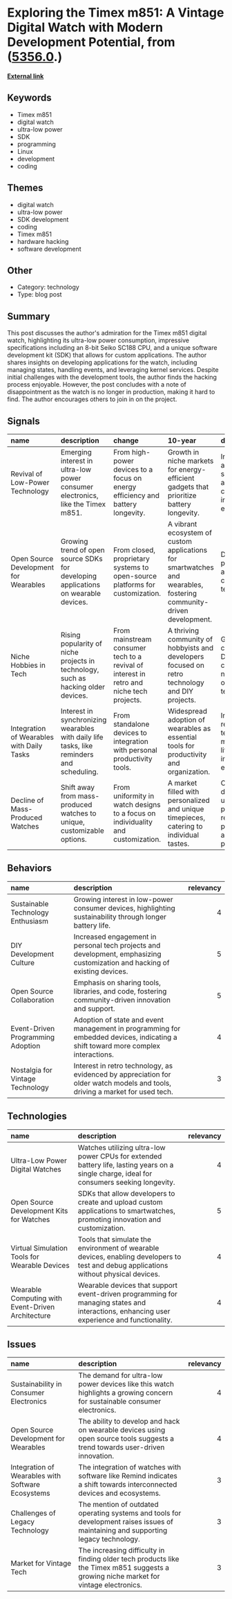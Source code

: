 # __Exploring the Timex m851: A Vintage Digital Watch with Modern Development Potential__, from ([5356.0](https://kghosh.substack.com/p/5356.0).)

__[External link](https://lock.cmpxchg8b.com/timex.html)__



## Keywords

* Timex m851
* digital watch
* ultra-low power
* SDK
* programming
* Linux
* development
* coding

## Themes

* digital watch
* ultra-low power
* SDK development
* coding
* Timex m851
* hardware hacking
* software development

## Other

* Category: technology
* Type: blog post

## Summary

This post discusses the author's admiration for the Timex m851 digital watch, highlighting its ultra-low power consumption, impressive specifications including an 8-bit Seiko SC188 CPU, and a unique software development kit (SDK) that allows for custom applications. The author shares insights on developing applications for the watch, including managing states, handling events, and leveraging kernel services. Despite initial challenges with the development tools, the author finds the hacking process enjoyable. However, the post concludes with a note of disappointment as the watch is no longer in production, making it hard to find. The author encourages others to join in on the project.

## Signals

| name                                      | description                                                                               | change                                                                                   | 10-year                                                                                                            | driving-force                                                                          |   relevancy |
|:------------------------------------------|:------------------------------------------------------------------------------------------|:-----------------------------------------------------------------------------------------|:-------------------------------------------------------------------------------------------------------------------|:---------------------------------------------------------------------------------------|------------:|
| Revival of Low-Power Technology           | Emerging interest in ultra-low power consumer electronics, like the Timex m851.           | From high-power devices to a focus on energy efficiency and battery longevity.           | Growth in niche markets for energy-efficient gadgets that prioritize battery longevity.                            | Increasing awareness of sustainability and energy consumption in consumer electronics. |           4 |
| Open Source Development for Wearables     | Growing trend of open source SDKs for developing applications on wearable devices.        | From closed, proprietary systems to open-source platforms for customization.             | A vibrant ecosystem of custom applications for smartwatches and wearables, fostering community-driven development. | Desire for personalization and user control over technology.                           |           5 |
| Niche Hobbies in Tech                     | Rising popularity of niche projects in technology, such as hacking older devices.         | From mainstream consumer tech to a revival of interest in retro and niche tech projects. | A thriving community of hobbyists and developers focused on retro technology and DIY projects.                     | Growing maker culture and DIY ethos, coupled with nostalgia for older technology.      |           4 |
| Integration of Wearables with Daily Tasks | Interest in synchronizing wearables with daily life tasks, like reminders and scheduling. | From standalone devices to integration with personal productivity tools.                 | Widespread adoption of wearables as essential tools for productivity and organization.                             | Increased reliance on technology for managing daily life and improving efficiency.     |           4 |
| Decline of Mass-Produced Watches          | Shift away from mass-produced watches to unique, customizable options.                    | From uniformity in watch designs to a focus on individuality and customization.          | A market filled with personalized and unique timepieces, catering to individual tastes.                            | Consumer desire for unique products that reflect personal style and preferences.       |           3 |

## Behaviors

| name                              | description                                                                                                                      |   relevancy |
|:----------------------------------|:---------------------------------------------------------------------------------------------------------------------------------|------------:|
| Sustainable Technology Enthusiasm | Growing interest in low-power consumer devices, highlighting sustainability through longer battery life.                         |           4 |
| DIY Development Culture           | Increased engagement in personal tech projects and development, emphasizing customization and hacking of existing devices.       |           5 |
| Open Source Collaboration         | Emphasis on sharing tools, libraries, and code, fostering community-driven innovation and support.                               |           5 |
| Event-Driven Programming Adoption | Adoption of state and event management in programming for embedded devices, indicating a shift toward more complex interactions. |           4 |
| Nostalgia for Vintage Technology  | Interest in retro technology, as evidenced by appreciation for older watch models and tools, driving a market for used tech.     |           3 |

## Technologies

| name                                              | description                                                                                                                                |   relevancy |
|:--------------------------------------------------|:-------------------------------------------------------------------------------------------------------------------------------------------|------------:|
| Ultra-Low Power Digital Watches                   | Watches utilizing ultra-low power CPUs for extended battery life, lasting years on a single charge, ideal for consumers seeking longevity. |           4 |
| Open Source Development Kits for Watches          | SDKs that allow developers to create and upload custom applications to smartwatches, promoting innovation and customization.               |           5 |
| Virtual Simulation Tools for Wearable Devices     | Tools that simulate the environment of wearable devices, enabling developers to test and debug applications without physical devices.      |           4 |
| Wearable Computing with Event-Driven Architecture | Wearable devices that support event-driven programming for managing states and interactions, enhancing user experience and functionality.  |           4 |

## Issues

| name                                              | description                                                                                                                           |   relevancy |
|:--------------------------------------------------|:--------------------------------------------------------------------------------------------------------------------------------------|------------:|
| Sustainability in Consumer Electronics            | The demand for ultra-low power devices like this watch highlights a growing concern for sustainable consumer electronics.             |           4 |
| Open Source Development for Wearables             | The ability to develop and hack on wearable devices using open source tools suggests a trend towards user-driven innovation.          |           4 |
| Integration of Wearables with Software Ecosystems | The integration of watches with software like Remind indicates a shift towards interconnected devices and ecosystems.                 |           3 |
| Challenges of Legacy Technology                   | The mention of outdated operating systems and tools for development raises issues of maintaining and supporting legacy technology.    |           3 |
| Market for Vintage Tech                           | The increasing difficulty in finding older tech products like the Timex m851 suggests a growing niche market for vintage electronics. |           3 |